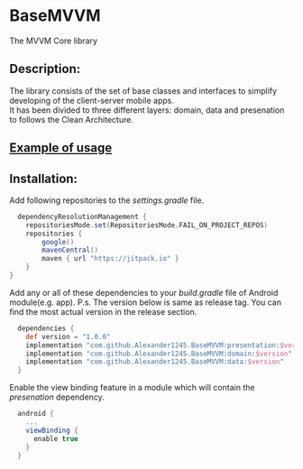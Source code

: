 # BaseMVVM
The MVVM Core library

## Description:
The library consists of the set of base classes and interfaces to simplify developing of the client-server mobile apps. </br>
It has been divided to three different layers: domain, data and presenation to follows the Clean Architecture. </br>


<h2><a href="https://github.com/Alexander1245/BaseMVVM/tree/master/app/src/main/java/com/dart69/basemvvm/main">Example of usage</a></h2>

## Installation:
Add following repositories to the <i>settings.gradle</i> file.
```groovy
  dependencyResolutionManagement {
    repositoriesMode.set(RepositoriesMode.FAIL_ON_PROJECT_REPOS)
    repositories {
        google()
        mavenCentral()
        maven { url "https://jitpack.io" }
    }
}
```

Add any or all of these dependencies to your <i>build.gradle</i> file of Android module(e.g. app).
P.s. The version below is same as release tag. You can find the most actual version in the release section.
```groovy
  dependencies {
    def version = "1.0.0"
    implementation "com.github.Alexander1245.BaseMVVM:presentation:$version"
    implementation "com.github.Alexander1245.BaseMVVM:domain:$version"
    implementation "com.github.Alexander1245.BaseMVVM:data:$version"
  }
```

Enable the view binding feature in a module which will contain the <i>presenation</i> dependency.
```groovy
  android {
    ...
    viewBinding {
      enable true
    }
  }
```
